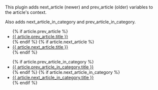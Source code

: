 
This plugin adds next_article (newer) and prev_article (older) variables to the article's context.

Also adds next_article_in_category and prev_article_in_category.


 <ul>
 {% if article.prev_article %}
     <li>
         <a href="{{ SITEURL }}/{{ article.prev_article.url}}">
             {{ article.prev_article.title }}
         </a>
     </li>
 {% endif %}
 {% if article.next_article %}
     <li>
         <a href="{{ SITEURL }}/{{ article.next_article.url}}">
             {{ article.next_article.title }}
         </a>
     </li>
 {% endif %}
</ul>
<ul>
 {% if article.prev_article_in_category %}
     <li>
         <a href="{{ SITEURL }}/{{ article.prev_article_in_category.url}}">
             {{ article.prev_article_in_category.title }}
         </a>
     </li>
 {% endif %}
 {% if article.next_article_in_category %}
     <li>
         <a href="{{ SITEURL }}/{{ article.next_article_in_category.url}}">
             {{ article.next_article_in_category.title }}
         </a>
     </li>
 {% endif %}
 </ul>
